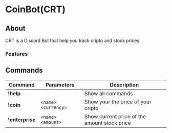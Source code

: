 # CoinBot(CRT)
 
## About
CRT is a Discord Bot that help you track cripto and stock prices

### Features


## Commands
| Command        | Parameters         |  Description    |
| ---------------| -------------------| --------------- |
| **!help**      |                    | Show all commands
| **!coin**      | `<name> <currency>`| Show your the price of your cripto
| **!enterprise**| `<name> <amount>`  | Show current price of the amount stock price
